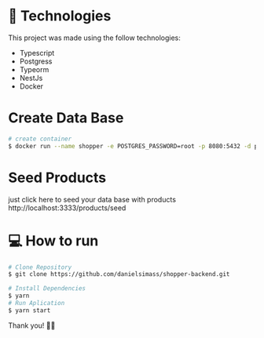 

# :rocket: Technologies
This project was made using the follow technologies:

* Typescript
* Postgress
* Typeorm
* NestJs
* Docker

# Create Data Base
  ```bash
# create container
$ docker run --name shopper -e POSTGRES_PASSWORD=root -p 8080:5432 -d postgres
```

# Seed Products
just click here to seed your data base with products http://localhost:3333/products/seed
# :computer: How to run

```bash
# Clone Repository
$ git clone https://github.com/danielsimass/shopper-backend.git
```

```bash
# Install Dependencies
$ yarn
# Run Aplication
$ yarn start
```



Thank you! 👋🏼
